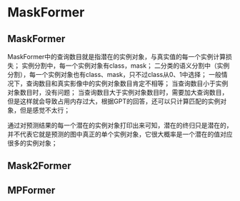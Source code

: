 # MaskFormer

<!-- omit in toc -->

## MaskFormer

MaskFormer中的查询数目就是指潜在的实例对象，与真实值的每一个实例计算损失；
实例分割中，每一个实例对象有class，mask；
二分类的语义分割中（实例分割），每一个实例对象也有class、mask，只不过class从0、1中选择；
一般情况下，查询数目和真实影像中的实例对象数目肯定不相等；
当查询数目小于实例对象数目时，没有问题；
当查询数目大于实例对象数目时，需要加大查询数目，但是这样就会导致占用内存过大，根据GPT的回答，还可以只计算匹配的实例对象，但是感觉不太行；

通过对预测结果的每一个潜在的实例对象打印出来可知，潜在的终归只是潜在的，并不代表它就是预测的图中真正的单个实例对象，它很大概率是一个潜在的值对应很多的实例对象；

## Mask2Former

## MPFormer
